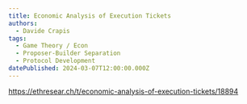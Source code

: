 ```yaml
---
title: Economic Analysis of Execution Tickets
authors:
  - Davide Crapis
tags:
  - Game Theory / Econ
  - Proposer-Builder Separation
  - Protocol Development
datePublished: 2024-03-07T12:00:00.000Z
---
```


<https://ethresear.ch/t/economic-analysis-of-execution-tickets/18894>

